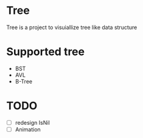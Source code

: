 # Tree

Tree is a project to visuiallize tree like data structure

# Supported tree

-   BST
-   AVL
-   B-Tree

# TODO

-   [ ] redesign IsNil
-   [ ] Animation
